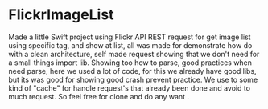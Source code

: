 # FlickrImageList
Made a little Swift project using Flickr API REST request for get image list using specific tag, and show at list, all was made for demonstrate how do with a clean architecture, self made request showing that we don't need for a small things import lib. Showing too how to parse, good practices when need parse, here we used a lot of code, for this we already have good libs, but its was good for showing good crash prevent practice. We use to some kind of "cache" for handle request's that already been done and avoid to much request. So feel free for clone and do any want .
